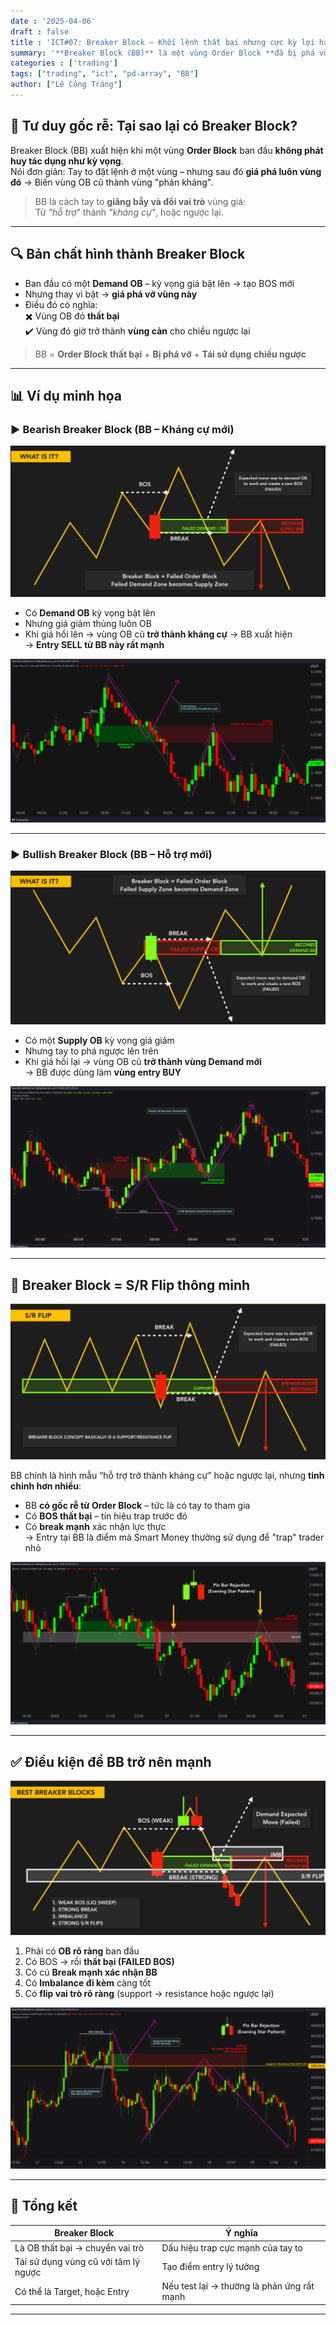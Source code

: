 ```yaml
---
date : '2025-04-06'
draft : false
title : 'ICT#07: Breaker Block – Khối lệnh thất bại nhưng cực kỳ lợi hại'
summary: '**Breaker Block (BB)** là một vùng Order Block **đã bị phá vỡ**, nhưng sau đó **giá quay lại và phản ứng như một vùng hỗ trợ/kháng cự mới**'
categories : ['trading']
tags: ["trading", "ict", "pd-array", "BB"]
author: ["Lê Công Tráng"]
---
```


## 🧠 Tư duy gốc rễ: Tại sao lại có Breaker Block?

Breaker Block (BB) xuất hiện khi một vùng **Order Block** ban đầu **không phát huy tác dụng như kỳ vọng**.  
Nói đơn giản: Tay to đặt lệnh ở một vùng – nhưng sau đó **giá phá luôn vùng đó** → Biến vùng OB cũ thành vùng "phản kháng".

> BB là cách tay to **giăng bẫy và đổi vai trò** vùng giá:  
> Từ *"hỗ trợ"* thành *"kháng cự"*, hoặc ngược lại.

---

## 🔍 Bản chất hình thành Breaker Block

- Ban đầu có một **Demand OB** – kỳ vọng giá bật lên → tạo BOS mới  
- Nhưng thay vì bật → **giá phá vỡ vùng này**  
- Điều đó có nghĩa:  
  ✖️ Vùng OB đó **thất bại**  
  ✔️ Vùng đó giờ trở thành **vùng cản** cho chiều ngược lại

> BB = **Order Block thất bại** + **Bị phá vỡ** + **Tái sử dụng chiều ngược**

---

## 📊 Ví dụ minh họa

### ▶️ Bearish Breaker Block (BB – Kháng cự mới)

![alt text](image.png)

- Có **Demand OB** kỳ vọng bật lên  
- Nhưng giá giảm thủng luôn OB  
- Khi giá hồi lên → vùng OB cũ **trở thành kháng cự** → BB xuất hiện  
→ **Entry SELL từ BB này rất mạnh**

![alt text](image-1.png)

---

### ▶️ Bullish Breaker Block (BB – Hỗ trợ mới)

![alt text](image-2.png)

- Có một **Supply OB** kỳ vọng giá giảm  
- Nhưng tay to phá ngược lên trên  
- Khi giá hồi lại → vùng OB cũ **trở thành vùng Demand mới**  
→ BB được dùng làm **vùng entry BUY**

![alt text](image-3.png)

---

## 🔁 Breaker Block = S/R Flip thông minh

![alt text](image-4.png)

BB chính là hình mẫu “hỗ trợ trở thành kháng cự” hoặc ngược lại, nhưng **tinh chỉnh hơn nhiều**:

- BB **có gốc rễ từ Order Block** – tức là có tay to tham gia  
- Có **BOS thất bại** – tín hiệu trap trước đó  
- Có **break mạnh** xác nhận lực thực  
→ Entry tại BB là điểm mà Smart Money thường sử dụng để "trap" trader nhỏ

![alt text](image-5.png)

---

## ✅ Điều kiện để BB trở nên mạnh

![alt text](image-6.png)

1. Phải có **OB rõ ràng** ban đầu  
2. Có BOS → rồi **thất bại (FAILED BOS)**  
3. Có cú **Break mạnh xác nhận BB**  
4. Có **Imbalance đi kèm** càng tốt  
5. Có **flip vai trò rõ ràng** (support → resistance hoặc ngược lại)

![alt text](image-7.png)

---

## 🧠 Tổng kết

| Breaker Block | Ý nghĩa |
|---------------|---------|
| Là OB thất bại → chuyển vai trò | Dấu hiệu trap cực mạnh của tay to |
| Tái sử dụng vùng cũ với tâm lý ngược | Tạo điểm entry lý tưởng |
| Có thể là Target, hoặc Entry | Nếu test lại → thường là phản ứng rất mạnh |

---
